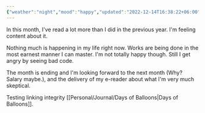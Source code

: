 ```yaml
---
{"weather":"night","mood":"happy","updated":"2022-12-14T16:38:22+06:00","tags":["জীবন"],"title":"General Entry 0000","created":"2019-01-23T11:00:13+06:00","dg-publish":true,"dg-path":"Journal/General Entry 0000.md","permalink":"/journal/general-entry-0000/","dgPassFrontmatter":true}
---
```


In this month, I've read a lot more than I did in the previous year. I'm feeling content about it.

Nothing much is happening in my life right now. Works are being done in the most earnest manner I can master. I'm not totally happy though. Still I get angry by seeing bad code.

The month is ending and I'm looking forward to the next month (Why? Salary maybe.), and the delivery of my e-reader about what I'm very much skeptical.

Testing linking integrity [[Personal/Journal/Days of Balloons\|Days of Balloons]].